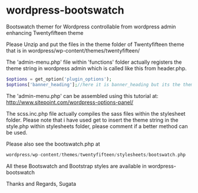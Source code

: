 # wordpress-bootswatch
Bootswatch themer for Wordpress controllable from wordpress admin enhancing Twentyfifteen theme

Please Unzip and put the files in the theme folder of Twentyfifteen theme that is in
wordpress/wp-content/themes/twentyfifteen/

The 'admin-menu.php' file within 'functions' folder actually registers the theme string in wordpress admin which is called like this from header.php.
```php
$options = get_option('plugin_options');
$options['banner_heading'];//here it is banner_heading but its the theme string. Please change name as required
```
The 'admin-menu.php' can be assembled using this tutorial at:
http://www.sitepoint.com/wordpress-options-panel/

The scss.inc.php file actually compiles the sass files within the stylesheet folder. Please note that i have used get to insert the theme string in the style.php within stylesheets folder, please comment if a better method can be used.

Please also see the bootswatch.php at
```php
wordpress/wp-content/themes/twentyfifteen/stylesheets/bootswatch.php
```
All these Bootswatch and Bootstrap styles are available in wordpress-bootswatch

Thanks and Regards,
Sugata

